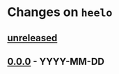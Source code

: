 # Changes on `heelo`

## [unreleased]

## [0.0.0] - YYYY-MM-DD

[unreleased]: https://github.com/ttyrho/heelo/compare/0.0.0...HEAD
[0.0.0]: https://github.com/ttyrho/heelo/releases/tag/0.0.0
